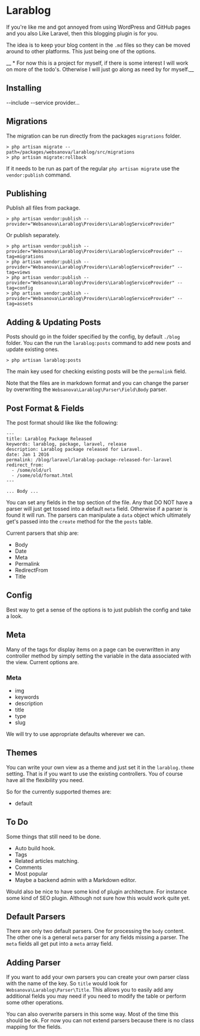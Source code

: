 # Larablog

If you're like me and got annoyed from using WordPress and GitHub pages and you also Like Laravel, then this blogging plugin is for you.

The idea is to keep your blog content in the `.md` files so they can be moved around to other platforms. This just being one of the options.

__ * For now this is a project for myself, if there is some interest I will work on more of the todo's. Otherwise I will just go along as need by for myself.__


## Installing

--include
--service provider...


## Migrations

The migration can be run directly from the packages `migrations` folder.

~~~
> php artisan migrate --path=/packages/websanova/larablog/src/migrations
> php artisan migrate:rollback
~~~

If it needs to be run as part of the regular `php artisan migrate` use the `vendor:publish` command.


## Publishing

Publish all files from package.

~~~
> php artisan vendor:publish --provider="Websanova\Larablog\Providers\LarablogServiceProvider"
~~~

Or publish separately.

~~~
> php artisan vendor:publish --provider="Websanova\Larablog\Providers\LarablogServiceProvider" --tag=migrations
> php artisan vendor:publish --provider="Websanova\Larablog\Providers\LarablogServiceProvider" --tag=views
> php artisan vendor:publish --provider="Websanova\Larablog\Providers\LarablogServiceProvider" --tag=config
> php artisan vendor:publish --provider="Websanova\Larablog\Providers\LarablogServiceProvider" --tag=assets
~~~


## Adding &amp; Updating Posts

Posts should go in the folder specified by the config, by default `./blog` folder. You can the run the `larablog:posts` command to add new posts and update existing ones.

~~~
> php artisan larablog:posts
~~~

The main key used for checking existing posts will be the `permalink` field.

Note that the files are in markdown format and you can change the parser by overwriting the `Websanova\Larablog\Parser\Field\Body` parser.


## Post Format &amp; Fields

The post format should like like the following:

~~~
---
title: Larablog Package Released
keywords: larablog, package, laravel, release
description: Larablog package released for Laravel.
date: Jan 1 2016
permalink: /blog/laravel/larablog-package-released-for-laravel
redirect_from:
  - /some/old/url
  - /some/old/format.html
---

... Body ...

~~~

You can set any fields in the top section of the file. Any that DO NOT have a parser will just get tossed into a default `meta` field. Otherwise if a parser is found it will run. The parsers can manipulate a `data` object which ultimately get's passed into the `create` method for the the `posts` table.

Current parsers that ship are:

* Body
* Date
* Meta
* Permalink
* RedirectFrom
* Title


## Config

Best way to get a sense of the options is to just publish the config and take a look.

## Meta

Many of the tags for display items on a page can be overwritten in any controller method by simply setting the variable in the data associated with the view. Current options are.

### Meta

* img
* keywords
* description
* title
* type
* slug

We will try to use appropriate defaults wherever we can.


## Themes

You can write your own view as a theme and just set it in the `larablog.theme` setting. That is if you want to use the existing controllers. You of course have all the flexibility you need.

So for the currently supported themes are:

* default


## To Do

Some things that still need to be done.

* Auto build hook.
* Tags
* Related articles matching.
* Comments
* Most popular
* Maybe a backend admin with a Markdown editor.

Would also be nice to have some kind of plugin architecture. For instance some kind of SEO plugin. Although not sure how this would work quite yet.


## Default Parsers

There are only two default parsers. One for processing the `body` content. The other one is a general `meta` parser for any fields missing a parser. The `meta` fields all get put into a `meta` array field.


## Adding Parser

If you want to add your own parsers you can create your own parser class with the name of the key. So `title` would look for `Websanova\Larablog\Parser\Title`. This allows you to easily add any additional fields you may need if you need to modify the table or perform some other operations.

You can also overwrite parsers in this some way. Most of the time this should be ok. For now you can not extend parsers because there is no class mapping for the fields.